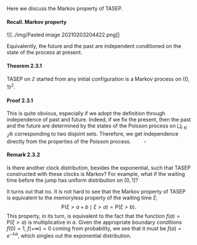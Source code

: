 Here we discuss the Markov property of TASEP.

#### Recall. Markov property

![[../img/Pasted image 20210203204422.png]]

Equivalently, the future and the past are independent conditioned on the state of the process at present.

#### Theorem 2.3.1

TASEP on $\mathbb{Z}$ started from any initial configuration is a Markov process on $\left\{ 0,1 \right\}^{\mathbb{Z}}$.

#### Proof 2.3.1

This is quite obvious, especially if we adopt the definition through independence of past and future. Indeed, if we fix the present, then the past and the future are determined by the states of the Poisson process on $\bigsqcup_{i\in \mathbb{Z}}\mathbb{R}$ corresponding to two disjoint sets. Therefore, we get independence directly from the properties of the Poisson process. $\qquad \square$

#### Remark 2.3.2

Is there another clock distribution, besides the exponential, such that TASEP constructed with these clocks is Markov? For example, what if the waiting time before the jump has uniform distribution on $[0,1]$?

It turns out that no. It is not hard to see that the Markov property of TASEP is equivalent to the memoryless property of the waiting time $\xi$:
$$
\mathsf{P}(\xi>a+b\mid \xi>a)=\mathsf{P}(\xi>b).
$$
This property, in its turn, is equivalent to the fact that the function $f(a)=\mathsf{P}(\xi>a)$ is multiplicative in $a$. Given the appropriate boundary conditions $f(0)=1$, $f(+\infty)=0$ coming from probability, we see that it must be $f(a)=e^{-\lambda a}$, which singles out the exponential distribution.
